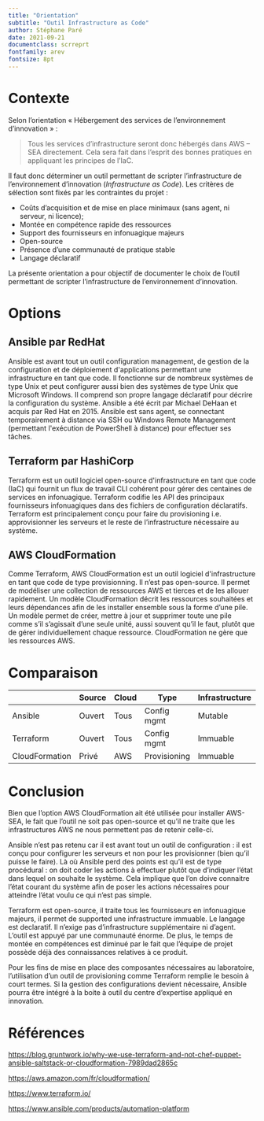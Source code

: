 ```yaml
---
title: "Orientation"
subtitle: "Outil Infrastructure as Code"
author: Stéphane Paré
date: 2021-09-21
documentclass: scrreprt
fontfamily: arev
fontsize: 8pt
---
```


# Contexte

Selon l’orientation « Hébergement des services de l’environnement d’innovation » :

> Tous les services d’infrastructure seront donc hébergés dans AWS – SEA directement. Cela sera fait dans l’esprit des bonnes pratiques en appliquant les principes de l’IaC.

Il faut donc déterminer un outil permettant de scripter l’infrastructure de l’environnement d’innovation (*Infrastructure as Code*). Les critères de sélection sont fixés par les contraintes du projet :

- Coûts d’acquisition et de mise en place minimaux (sans agent, ni serveur, ni licence);
- Montée en compétence rapide des ressources
- Support des fournisseurs en infonuagique majeurs
- Open-source
- Présence d’une communauté de pratique stable
- Langage déclaratif

La présente orientation a pour objectif de documenter le choix de l’outil permettant de scripter l’infrastructure de l’environnement d’innovation.

# Options

## Ansible par RedHat
Ansible est avant tout un outil configuration management, de gestion de la configuration et de déploiement d'applications permettant une infrastructure en tant que code. Il fonctionne sur de nombreux systèmes de type Unix et peut configurer aussi bien des systèmes de type Unix que Microsoft Windows. Il comprend son propre langage déclaratif pour décrire la configuration du système. Ansible a été écrit par Michael DeHaan et acquis par Red Hat en 2015. Ansible est sans agent, se connectant temporairement à distance via SSH ou Windows Remote Management (permettant l'exécution de PowerShell à distance) pour effectuer ses tâches.

## Terraform par HashiCorp
Terraform est un outil logiciel open-source d'infrastructure en tant que code (IaC) qui fournit un flux de travail CLI cohérent pour gérer des centaines de services en infonuagique. Terraform codifie les API des principaux fournisseurs infonuagiques dans des fichiers de configuration déclaratifs. Terraform est principalement conçu pour faire du provisioning i.e. approvisionner les serveurs et le reste de l’infrastructure nécessaire au système. 

## AWS CloudFormation
Comme Terraform, AWS CloudFormation est un outil logiciel d'infrastructure en tant que code de type provisionning. Il n’est pas open-source.  Il permet de modéliser une collection de ressources AWS et tierces et de les allouer rapidement. Un modèle CloudFormation décrit les ressources souhaitées et leurs dépendances afin de les installer ensemble sous la forme d’une pile. Un modèle permet de créer, mettre à jour et supprimer toute une pile comme s’il s’agissait d’une seule unité, aussi souvent qu’il le faut, plutôt que de gérer individuellement chaque ressource. CloudFormation ne gère que les ressources AWS.

# Comparaison

|   | Source | Cloud | Type | Infrastructure | Langage | Agent | Master | Community | Maturity |
| - | ------ | ----- | ---- | -------------- | ------- | ----- | ------ | --------- | -------- |
| Ansible | Ouvert | Tous | Config mgmt | Mutable | Procédurale | Non | Non | Énorme | Moyenne |
| Terraform | Ouvert | Tous | Config mgmt | Immuable | Declaratif | Non | Non | Énorme | Faible |
| CloudFormation | Privé | AWS | Provisioning | Immuable | Declaratif | Non | Non | Petite | Moyenne |

# Conclusion

Bien que l’option AWS CloudFormation ait été utilisée pour installer AWS-SEA, le fait que l’outil ne soit pas open-source et qu’il ne traite que les infrastructures AWS ne nous permettent pas de retenir celle-ci.

Ansible n’est pas retenu car il est avant tout un outil de configuration : il est conçu pour configurer les serveurs et non pour les provisionner (bien qu’il puisse le faire). Là où Ansible perd des points est qu’il est de type procédural : on doit coder les actions à effectuer plutôt que d’indiquer l’état dans lequel on souhaite le système. Cela implique que l’on doive connaitre l’état courant du système afin de poser les actions nécessaires pour atteindre l’état voulu ce qui n’est pas simple. 

Terraform est open-source, il traite tous les fournisseurs en infonuagique majeurs, il permet de supported une infrastructure immuable. Le langage est declaratif. Il n’exige pas d’infrastructure supplémentaire ni d’agent. L’outil est appuyé par une communauté énorme. De plus, le temps de montée en compétences est diminué par le fait que l’équipe de projet possède déjà des connaissances relatives à ce produit.

Pour les fins de mise en place des composantes nécessaires au laboratoire, l’utilisation d’un outil de provisioning comme Terraform remplie le besoin à court termes. Si la gestion des configurations devient nécessaire, Ansible pourra être intégré à la boite à outil du centre d’expertise appliqué en innovation.

# Références

https://blog.gruntwork.io/why-we-use-terraform-and-not-chef-puppet-ansible-saltstack-or-cloudformation-7989dad2865c

https://aws.amazon.com/fr/cloudformation/

https://www.terraform.io/

https://www.ansible.com/products/automation-platform